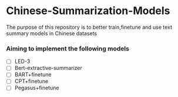 # Chinese-Summarization-Models
 The purpose of this repository is to better train,finetune and use text summary models in Chinese datasets

### Aiming to implement the following models

- [ ] LED-3
- [ ] Bert-extractive-summarizer
- [ ] BART+finetune
- [ ] CPT+finetune
- [ ] Pegasus+finetune